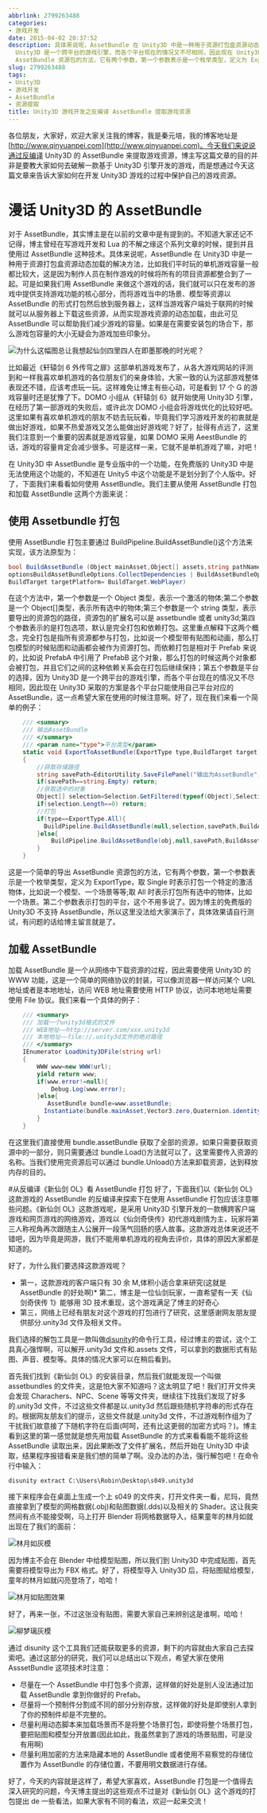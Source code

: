```yaml
---
abbrlink: 2799263488
categories:
- 游戏开发
date: 2015-04-02 20:37:52
description: 具体来说呢，AssetBundle 在 Unity3D 中是一种用于资源打包盒资源动态加载的解决方法，比如我们平时玩的单机游戏容量一般都比较大，这是因为制作人员在制作游戏的时候将所有的项目资源都整合到了一起;第五个参数是平台的选择，因为
  Unity3D 是一个跨平台的游戏引擎，而各个平台现在的情况又不尽相同，因此现在 Unity3D 采取的方案是各个平台只能使用自己平台对应的 AssetBundle，这一点希望大家在使用的时候注意啊;这是一个简单的导出
  AssetBundle 资源包的方法，它有两个参数，第一个参数表示是一个枚举类型，定义为 ExportType，取 Single 时表示打包一个特定的激活物体，比如说一个模型、一个场景等等
slug: 2799263488
tags:
- Unity3D
- 游戏开发
- AssetBundle
- 资源提取
title: Unity3D 游戏开发之反编译 AssetBundle 提取游戏资源
---
```


各位朋友，大家好，欢迎大家关注我的博客，我是秦元培，我的博客地址是[http://www.qinyuanpei.com](http://www.qinyuanpei.com)。今天我们来说说通过反编译 Unity3D 的 AssetBundle 来提取游戏资源，博主写这篇文章的目的并非是要教大家如何去破解一款基于 Unity3D 引擎开发的游戏，而是想通过今天这篇文章来告诉大家如何在开发 Unity3D 游戏的过程中保护自己的游戏资源。

<!--more-->

# 漫话 Unity3D 的 AssetBundle
对于 AssetBundle，其实博主是在以前的文章中是有提到的。不知道大家还记不记得，博主曾经在写游戏开发和 Lua 的不解之缘这个系列文章的时候，提到并且使用过 AssetBundle 这种技术。具体来说呢，AssetBundle 在 Unity3D 中是一种用于资源打包盒资源动态加载的解决方法，比如我们平时玩的单机游戏容量一般都比较大，这是因为制作人员在制作游戏的时候将所有的项目资源都整合到了一起。可是如果我们用 AssetBundle 来做这个游戏的话，我们就可以只在发布的游戏中提供支持游戏功能的核心部分，而将游戏当中的场景、模型等资源以 AssetBundle 的形式打包然后放到服务器上，这样当游戏客户端处于联网的时候就可以从服务器上下载这些资源，从而实现游戏资源的动态加载，由此可见 AssetBundle 可以帮助我们减少游戏的容量。如果是在需要安装包的场合下，那么游戏包容量的大小无疑会为游戏加些印象分。

![为什么这幅图总让我想起仙剑四里四人在即墨那晚的时光呢？](https://ww1.sinaimg.cn/large/4c36074fly1fz05d2nsnpj20rs0fn457.jpg)

比如最近《轩辕剑 6 外传穹之扉》这部单机游戏发布了，从各大游戏网站的评测到和一样我喜欢单机游戏的各位朋友们的亲身体验，大家一致的认为这部游戏整体表现还不错，应该考虑玩一玩。这样难免让博主有些心动，可是看到 17 个 G 的游戏容量时还是犹豫了下。DOMO 小组从《轩辕剑 6》就开始使用 Unity3D 引擎，在经历了第一部游戏的失败后，或许此次 DOMO 小组会将游戏优化的比较好吧。这里如果有喜欢单机游戏的朋友不妨去玩玩看，毕竟我们学习游戏开发的初衷就是做出好游戏，如果不热爱游戏又怎么能做出好游戏呢？好了，扯得有点远了，这里我们注意到一个重要的因素就是游戏容量，如果 DOMO 采用 AeestBundle 的话，游戏的容量肯定会减少很多。可是这样一来，它就不是单机游戏了嘛，对吧！

在 Unity3D 中 AssetBundle 是专业版中的一个功能，在免费版的 Unity3D 中是无法使用这个功能的，不知道在 Unity5 中这个功能是不是划分到了个人版中。好了，下面我们来看看如何使用 AssetBundle。我们主要从使用 AssetBundle 打包和加载 AssetBundle 这两个方面来说：

## 使用 Assetbundle 打包
使用 AssetBundle 打包主要通过 BuildPipeline.BuildAssetBundle()这个方法来实现，该方法原型为：
```C#
bool BuildAssetBundle (Object mainAsset,Object[] assets,string pathName, BuildAssetBundleOptions 
optionsBuildAssetBundleOptions.CollectDependencies | BuildAssetBundleOptions.CompleteAssets,
BuildTarget targetPlatform= BuildTarget.WebPlayer)  
```
在这个方法中，第一个参数是一个 Object 类型，表示一个激活的物体;第二个参数是一个 Object[]类型，表示所有选中的物体;第三个参数是一个 string 类型，表示要导出的资源包的路径，资源包的扩展名可以是 assetbundle 或者 unity3d;第四个参数表示的是打包选项，默认是完全打包和依赖打包。这里重点解释下这两个概念，完全打包是指所有资源都参与打包，比如说一个模型带有贴图和动画，那么打包模型的时候贴图和动画都会被作为资源打包。而依赖打包是相对于 Prefab 来说的，比如说 PrefabA 中引用了 PrefabB 这个对象，那么打包的时候这两个对象都会被打包，并且它们之间的这种依赖关系会在打包后继续保持；第五个参数是平台的选择，因为 Unity3D 是一个跨平台的游戏引擎，而各个平台现在的情况又不尽相同，因此现在 Unity3D 采取的方案是各个平台只能使用自己平台对应的 AssetBundle，这一点希望大家在使用的时候注意啊。好了，现在我们来看一个简单的例子：
```C#
    /// <summary>
    /// 输出AssetBundle
    /// </summary>
    /// <param name="type">平台类型</param>
    static void ExportToAssetBundle(ExportType type,BuildTarget target)
    {
        //获取存储路径
        string savePath=EditorUtility.SaveFilePanel("输出为AssetBundle","","New Resource","unity3d");
        if(savePath==string.Empty) return;
        //获取选中的对象
        Object[] selection=Selection.GetFiltered(typeof(Object),SelectionMode.DeepAssets);
        if(selection.Length==0) return;
        //打包
        if(type==ExportType.All){
          BuildPipeline.BuildAssetBundle(null,selection,savePath,BuildAssetBundleOptions.CollectDependencies,target);
        }else{
            BuildPipeline.BuildAssetBundle(obj,null,savePath,BuildAssetBundleOptions.CollectDependencies,target);
        }
    }
```
这是一个简单的导出 AssetBundle 资源包的方法，它有两个参数，第一个参数表示是一个枚举类型，定义为 ExportType，取 Single 时表示打包一个特定的激活物体，比如说一个模型、一个场景等等;取 All 时表示打包所有选中的物体，比如一个场景。第二个参数表示打包的平台，这个不用多说了。因为博主的免费版的 Unity3D 不支持 AssetBundle，所以这里没法给大家演示了，具体效果请自行测试，有问题的话给博主留言就是了。

## 加载 AssetBundle
加载 AssetBundle 是一个从网络中下载资源的过程，因此需要使用 Unity3D 的 WWW 功能，这是一个简单的网络协议的封装，可以像浏览器一样访问某个 URL 地址或者是本地地址，访问 WEB 地址需要使用 HTTP 协议，访问本地地址需要使用 File 协议。我们来看一个具体的例子：
```C#
    /// <summary>
    /// 加载一个unity3d格式的文件
    /// WEB地址——http://server.com/xxx.unity3d
    /// 本地地址——file://.unity3d文件的绝对路径
    /// </summary>
    IEnumerator LoadUnity3DFile(string url)
    {
        WWW www=new WWW(url);
        yield return www;
        if(www.error!=null){
            Debug.Log(www.error);
        }else{
           AssetBundle bundle=www.assetBundle;
          Instantiate(bundle.mainAsset,Vector3.zero,Quaternion.identity);
        }
    }
```
在这里我们直接使用 bundle.assetBundle 获取了全部的资源，如果只需要获取资源中的一部分，则只需要通过 bundle.Load()方法就可以了，这里需要传入资源的名称。当我们使用完资源后可以通过 bundle.Unload()方法来卸载资源，达到释放内存的目的。

#从反编译《新仙剑 OL》看 AssetBundle 打包
好了，下面我们以《新仙剑 OL》这款游戏的 AssetBundle 的反编译来探索下在使用 AssetBundle 打包应该注意哪些问题。《新仙剑 OL》这款游戏呢，是采用 Unity3D 引擎开发的一款横跨客户端游戏和网页游戏的网络游戏，游戏以《仙剑奇侠传》初代游戏剧情为主，玩家将第三人称视角再次跟随主人公展开一段荡气回肠的感人故事。这款游戏总体来说还不错吧，因为毕竟是网游，我们不能用单机游戏的视角去评价，具体的原因大家都是知道的。

好了，为什么我们要选择这款游戏呢？
* 第一，这款游戏的客户端只有 30 余 M,体积小适合拿来研究(这就是 AssetBundle 的好处啊)* 第二，博主是一位仙剑玩家，一直希望有一天《仙剑奇侠传 1》能够用 3D 技术重现，这个游戏满足了博主的好奇心
* 第三，网络上已经有朋友对这个游戏的打包进行了研究，这里感谢网友朋友提供部分.unity3d 文件及相关文件。

我们选择的解包工具是一款叫做[disunity](https://github.com/ata4/disunity)的命令行工具，经过博主的尝试，这个工具真心强悍啊，可以解开.unity3d 文件和.assets 文件，可以拿到的数据形式有贴图、声音、模型等。具体的情况大家可以在稍后看到。

首先我们找到《新仙剑 OL》的安装目录，然后我们就能发现一个叫做 assetbundles 的文件夹，这是怕大家不知道吗？这太明显了吧！我们打开文件夹会发现 Charachers、NPC、Scene 等等文件夹，继续往下找我们发现了好多的.unity3d 文件，不过这些文件都是以.unity3d 然后跟些随机字符串的形式存在的。根据网友朋友们的提示，这些文件就是.unity3d 文件，不过游戏制作组为了干扰我们故意接了下随机字符在后面(呵呵，还有比这更弱的加密方式吗？)。博主看到这里的第一感觉就是想先用加载 AssetBundle 的方式来看看能不能将这些 AssetBundle 读取出来，因此果断改了文件扩展名，然后开始在 Unity3D 中读取，结果程序报错看来是我们想的简单了啊。没办法的办法，强行解包吧！在命令行中输入：
```Sheel
disunity extract C:\Users\Robin\Desktop\s049.unity3d
```
接下来程序会在桌面上生成一个上 s049 的文件夹，打开文件夹一看，尼玛，竟然直接拿到了模型的网格数据(.obj)和贴图数据(.dds)以及相关的 Shader。这让我突然间有点不能接受啊，马上打开 Blender 将网格数据导入，结果童年的林月如就出现在了我们的面前：

![林月如灰模](https://ww1.sinaimg.cn/large/4c36074fly1fz01ykrzepj20l70dpwfe.jpg)

因为博主不会在 Blender 中给模型贴图，所以我们到 Unity3D 中完成贴图，首先需要将模型导出为 FBX 格式。好了，将模型导入 Unity3D 后，将贴图赋给模型，童年的林月如就闪亮登场了，哈哈！

![林月如贴图效果](https://ww1.sinaimg.cn/large/4c36074fly1fyzcuaxphej20k10h70vr.jpg)

好了，再来一张，不过这张没有贴图，需要大家自己来辨别这是谁啊，哈哈！

![柳梦璃灰模](https://ww1.sinaimg.cn/large/4c36074fly1fyzcu53oytj20hj0fdmyd.jpg)

通过 disunity 这个工具我们还能获取更多的资源，剩下的内容就由大家自己去探索吧。通过这部分的研究，我们可以总结出以下观点，希望大家在使用 AsssetBundle 这项技术时注意：
* 尽量在一个 AssetBundle 中打包多个资源，这样做的好处是别人没法通过加载 AssetBundle 拿到你做好的 Prefab。
* 尽量将一个预制件分割成不同的部分分别存放，这样做的好处是即使别人拿到了你的预制件却是不完整的。
* 尽量利用动态脚本来加载场景而不是将整个场景打包，即使将整个场景打包，要把贴图和模型分开放置(因此如此，我虽然拿到了游戏的场景贴图，可是没有用啊)
* 尽量利用加密的方法来隐藏本地的 AssetBundle 或者使用不易察觉的存储位置作为 AssetBundle 的存储位置，不要用明文数据进行存储。

好了，今天的内容就是这样了，希望大家喜欢，AssetBundle 打包是一个值得去深入研究的问题，今天博主提出的这些观点不过是对《新仙剑 OL》这个游戏的打包提出 de 一些看法，如果大家有不同的看法，欢迎一起来交流！